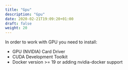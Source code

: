 ```yaml
---
title: "Gpu"
description: "Gpu"
date: 2020-02-21T19:09:20+01:00
draft: false
weight: 20
---
```


In order to work with GPU you need to install:
* GPU (NVIDIA) Card Driver
* CUDA Development Toolkit
* Docker version >= 19 or adding nvidia-docker support


